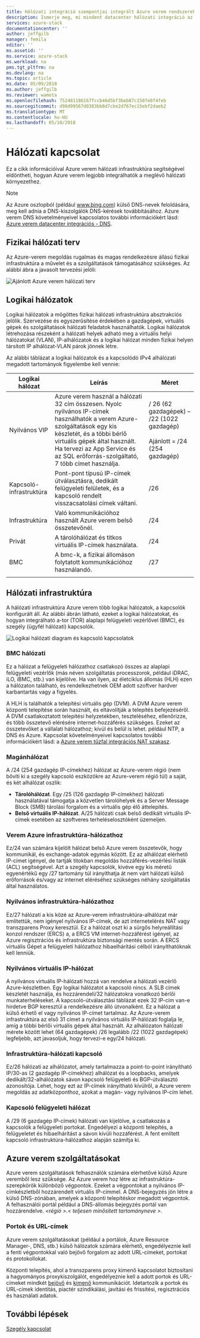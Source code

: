 ```yaml
---
title: Hálózati integráció szempontjai integrált Azure verem rendszerek |} Microsoft Docs
description: Ismerje meg, mi mindent datacenter hálózati integráció az többcsomópontos Azure veremnek megfelelő tervezését.
services: azure-stack
documentationcenter: ''
author: jeffgilb
manager: femila
editor: ''
ms.assetid: ''
ms.service: azure-stack
ms.workload: na
pms.tgt_pltfrm: na
ms.devlang: na
ms.topic: article
ms.date: 05/09/2018
ms.author: jeffgilb
ms.reviewer: wamota
ms.openlocfilehash: 752481186167fccb46d5bf3beb87c1507e0f4feb
ms.sourcegitcommit: d98d99567d0383bb8d7cbe2d767ec15ebf2daeb2
ms.translationtype: MT
ms.contentlocale: hu-HU
ms.lasthandoff: 05/10/2018
---
```

# <a name="network-connectivity"></a>Hálózati kapcsolat
Ez a cikk információival Azure verem hálózati infrastruktúra segítségével eldöntheti, hogyan Azure verem legjobb integrálhatók a meglévő hálózati környezethez. 

> [!NOTE]
> Az Azure oszlopból (például www.bing.com) külső DNS-nevek feloldására, meg kell adnia a DNS-kiszolgálók DNS-kérések továbbításához. Azure verem DNS követelményeivel kapcsolatos további információkért lásd: [Azure verem datacenter integrációs - DNS](azure-stack-integrate-dns.md).

## <a name="physical-network-design"></a>Fizikai hálózati terv
Az Azure-verem megoldás rugalmas és magas rendelkezésre állású fizikai infrastruktúra a művelet és a szolgáltatások támogatásához szükséges. Az alábbi ábra a javasolt tervezési jelöli:

![Ajánlott Azure verem hálózati terv](media/azure-stack-network/recommended-design.png)


## <a name="logical-networks"></a>Logikai hálózatok
Logikai hálózatok a mögöttes fizikai hálózati infrastruktúra absztrakciós jelölik. Szervezése és egyszerűsítése érdekében a gazdagépek, virtuális gépek és szolgáltatások hálózati feladatok használhatók. Logikai hálózatok létrehozása részeként a hálózati helyek adható meg a virtuális helyi hálózatokat (VLAN), IP-alhálózatok és a logikai hálózat minden fizikai helyen társított IP alhálózat-VLAN párok jönnek létre.

Az alábbi táblázat a logikai hálózatok és a kapcsolódó IPv4 alhálózati megadott tartományok figyelembe kell vennie:

| Logikai hálózat | Leírás | Méret | 
| -------- | ------------- | ------------ | 
| Nyilvános VIP | Azure verem használ a hálózati 32 cím összesen. Nyolc nyilvános IP-címek használhatók a verem Azure-szolgáltatások egy kis készletét, és a többi bérlő virtuális gépek által használt. Ha tervezi az App Service és az SQL erőforrás-szolgáltató, 7 több címet használja. | / 26 (62 gazdagépek) – /22 (1022 gazdagép)<br><br>Ajánlott = /24 (254 gazdagép) | 
| Kapcsoló-infrastruktúra | Pont-pont típusú IP-címek útválasztásra, dedikált felügyeleti felületek, és a kapcsoló rendelt visszacsatolási címek váltani. | /26 | 
| Infrastruktúra | Való kommunikációhoz használt Azure verem belső összetevőnél. | /24 |
| Privát | A tárolóhálózat és titkos virtuális IP-címek használata. | /24 | 
| BMC | A bmc-k, a fizikai állomáson folytatott kommunikációhoz használandó. | /27 | 
| | | |

## <a name="network-infrastructure"></a>Hálózati infrastruktúra
A hálózati infrastruktúra Azure verem több logikai hálózatok, a kapcsolók konfigurált áll. Az alábbi ábrán látható, ezeket a logikai hálózatokat, és hogyan integrálható a-tor (TOR) alaplapi felügyeleti vezérlővel (BMC), és szegély (ügyfél hálózati) kapcsolók.

![Logikai hálózati diagram és kapcsoló kapcsolatok](media/azure-stack-network/NetworkDiagram.png)

### <a name="bmc-network"></a>BMC hálózati
Ez a hálózat a felügyeleti hálózathoz csatlakozó összes az alaplapi felügyeleti vezérlők (más néven szolgáltatás processzorok, például iDRAC, iLO, iBMC, stb.) van kijelölve. Ha van ilyen, az életciklus állomás (HLH) ezen a hálózaton található, és rendelkezhetnek OEM adott szoftver hardver karbantartás vagy a figyelés. 

A HLH is találhatók a telepítési virtuális gép (DVM). A DVM Azure verem központi telepítése során használt, és eltávolítják a telepítés befejezéséről. A DVM csatlakoztatott telepítési helyzetekben, teszteléséhez, ellenőrizze, és több összetevő elérésére internet-hozzáférés szükséges. Ezeket az összetevőket a vállalati hálózathoz; kívül és belül is lehet. például NTP, a DNS és Azure. Kapcsolat követelményeivel kapcsolatos további információkért lásd: a [Azure verem tűzfal integrációs NAT szakasz](azure-stack-firewall.md#network-address-translation). 

### <a name="private-network"></a>Magánhálózat
A /24 (254 gazdagép IP-címekhez) hálózat az Azure-verem régió (nem bővíti ki a szegély kapcsoló eszközökre az Azure-verem régió túl) a saját, és két alhálózat oszlik:

- **Tárolóhálózat**. Egy /25 (126 gazdagép IP-címekhez) hálózati használatával támogatja a közvetlen tárolóhelyek és a Server Message Block (SMB) tárolási forgalom és a virtuális gép élő áttelepítés. 
- **Belső virtuális IP-hálózat**. A/25 hálózati csak belső dedikált virtuális IP-címek esetében az szoftveres terheléselosztóként üzemeljen.

### <a name="azure-stack-infrastructure-network"></a>Verem Azure infrastruktúra-hálózathoz
Ez/24 van számára kijelölt hálózat belső Azure verem összetevők, hogy kommunikál, és exchange-adatok egymás között. Ez az alhálózat elérhető IP-címet igényel, de tartják titokban megoldás hozzáférés-vezérlési listák (ACL) segítségével. Azt a szegély kapcsolók, kivéve egy kis méretű egyenértékű egy /27 tartomány túl irányíthatja át nem várt hálózati külső erőforrások és/vagy az internet eléréséhez szükséges néhány szolgáltatás által használatos. 

### <a name="public-infrastructure-network"></a>Nyilvános infrastruktúra-hálózathoz
Ez/27 hálózati a kis közé az Azure-verem infrastruktúra-alhálózat már említettük, nem igényel nyilvános IP-címek, de azt internetelérés NAT vagy transzparens Proxy keresztül. Ez a hálózat oszt ki a sürgős helyreállítási konzol rendszer (ERCS) a, a ERCS VM internet-hozzáférést igényel, az Azure regisztrációs és infrastruktúra biztonsági mentés során. A ERCS virtuális Gépet a felügyeleti hálózathoz hibaelhárítási célból irányíthatóknak kell lenniük.

### <a name="public-vip-network"></a>Nyilvános virtuális IP-hálózat
A nyilvános virtuális IP-hálózati hozzá van rendelve a hálózati vezérlő Azure-készletben. Egy logikai hálózatot a kapcsoló nincs. A SLB címek készletét használja, és hozzárendeli/32 hálózatokra vonatkozó bérlői munkaterheléseket. A kapcsoló-útválasztási táblázat ezek 32 IP-cím van-e hirdetve BGP keresztül a rendelkezésre álló útvonalként. Ez a hálózat a külső érhető el vagy nyilvános IP-címet tartalmaz. Az Azure-verem infrastruktúra az első 31 címet a nyilvános virtuális IP-hálózati foglalja le, amíg a többi bérlői virtuális gépek által használt. Az alhálózaton hálózati mérete között lehet (64 gazdagépek) /26 legalább /22 (1022 gazdagépek) legfeljebb, azt javasoljuk, hogy tervezi-e egy/24 hálózati.

### <a name="switch-infrastructure-network"></a>Infrastruktúra-hálózati kapcsoló
Ez/26 hálózati az alhálózatot, amely tartalmazza a point-to-point irányítható IP/30-as (2 gazdagép IP-címekhez) alhálózat és a loopbacks, amelyek dedikált/32-alhálózatok sávon kapcsoló felügyeleti és BGP-útválasztó azonosítója. Lehet, hogy ezt az IP-címek irányítható kívülről, a Azure verem megoldás az adatközponthoz, azokat a magán- vagy nyilvános IP-cím lehet.

### <a name="switch-management-network"></a>Kapcsoló felügyeleti hálózat
A /29 (6 gazdagép IP-címek) hálózati van kijelölve, a csatlakozás a kapcsolók a felügyeleti portokat. Engedélyezi a központi telepítés, a felügyeletet és hibaelhárítást a sávon kívüli hozzáférést. A fent említett kapcsoló infrastruktúra-hálózathoz alapján számítja ki.

## <a name="publish-azure-stack-services"></a>Azure verem szolgáltatásokat
Azure verem szolgáltatások felhasználók számára elérhetővé külső Azure veremből lesz szüksége. Az Azure verem hoz létre az infrastruktúra-szerepkörök különböző végpontok. Ezeket a végpontokat a nyilvános IP-címkészletből hozzárendelt virtuális IP-címmel. A DNS-bejegyzés jön létre a külső DNS-zónában, amelyek a központi telepítéskor megadott végpontok. A felhasználói portál például a DNS-állomás bejegyzés portál van hozzárendelve.  *&lt;régió >.&lt; teljesen minősített tartományneve >*.

### <a name="ports-and-urls"></a>Portok és URL-címek
Azure verem szolgáltatásokat (például a portálok, Azure Resource Manager-, DNS, stb.) külső hálózatok számára elérhető, engedélyeznie kell a fenti végpontokkal való bejövő forgalom az adott URL-címeket, portokat és protokollokat.
 
Központi telepítés, ahol a transzparens proxy kimenő kapcsolatot biztosítani a hagyományos proxykiszolgálót, engedélyeznie kell a adott portok és URL-címeket mindkét [bejövő](https://docs.microsoft.com/azure/azure-stack/azure-stack-integrate-endpoints#ports-and-protocols-inbound) és [kimenő](https://docs.microsoft.com/azure/azure-stack/azure-stack-integrate-endpoints#ports-and-urls-outbound) kommunikációt. Idetartozik a portok és URL-címek identitás, piactér szindikálási, javítási és frissítési, regisztrációs és használati adatok.

## <a name="next-steps"></a>További lépések
[Szegély kapcsolat](azure-stack-border-connectivity.md)
